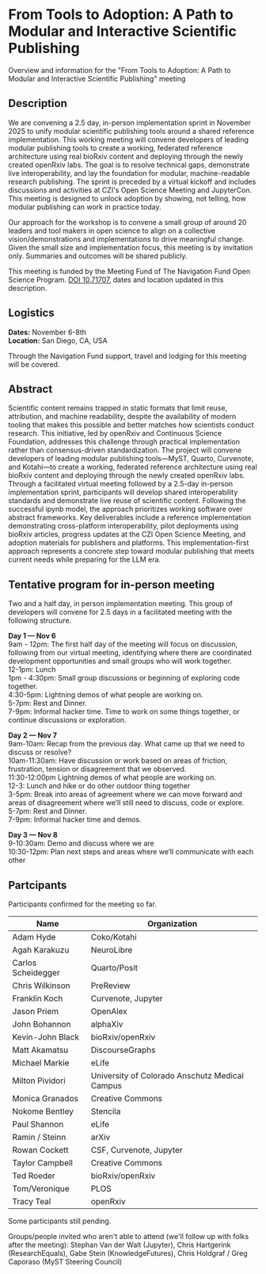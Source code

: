 # From Tools to Adoption: A Path to Modular and Interactive Scientific Publishing

Overview and information for the "From Tools to Adoption: A Path to Modular and Interactive Scientific Publishing" meeting

## Description

We are convening a 2.5 day, in-person implementation sprint in November 2025 to unify modular scientific publishing tools around a shared reference implementation. This working meeting will convene developers of leading modular publishing tools to create a working, federated reference architecture using real bioRxiv content and deploying through the newly created openRxiv labs. The goal is to resolve technical gaps, demonstrate live interoperability, and lay the foundation for modular, machine-readable research publishing. The sprint is preceded by a virtual kickoff and includes discussions and activities at CZI's Open Science Meeting and JupyterCon. This meeting is designed to unlock adoption by showing, not telling, how modular publishing can work in practice today.

Our approach for the workshop is to convene a small group of around 20 leaders and tool makers in open science to align on a collective vision/demonstrations and implementations to drive meaningful change. Given the small size and implementation focus, this meeting is by invitation only. Summaries and outcomes will be shared publicly. 

This meeting is funded by the Meeting Fund of The Navigation Fund Open Science Program. [DOI 10.71707](https://commons.datacite.org/doi.org/10.71707/gn91-ka32), dates and location updated in this description. 

## Logistics

**Dates:** November 6-8th  
**Location:** San Diego, CA, USA

Through the Navigation Fund support, travel and lodging for this meeting will be covered.

## Abstract
Scientific content remains trapped in static formats that limit reuse, attribution, and machine readability, despite the availability of modern tooling that makes this possible and better matches how scientists conduct research. This initiative, led by openRxiv and Continuous Science Foundation, addresses this challenge through practical implementation rather than consensus-driven standardization. The project will convene developers of leading modular publishing tools—MyST, Quarto, Curvenote, and Kotahi—to create a working, federated reference architecture using real bioRxiv content and deploying through the newly created openRxiv labs. Through a facilitated virtual meeting followed by a 2.5-day in-person implementation sprint, participants will develop shared interoperability standards and demonstrate live reuse of scientific content. Following the successful ipynb model, the approach prioritizes working software over abstract frameworks. Key deliverables include a reference implementation demonstrating cross-platform interoperability, pilot deployments using bioRxiv articles, progress updates at the CZI Open Science Meeting, and adoption materials for publishers and platforms. This implementation-first approach represents a concrete step toward modular publishing that meets current needs while preparing for the LLM era.

## Tentative program for in-person meeting

Two and a half day, in person implementation meeting. This group  of developers will convene for 2.5 days in a facilitated meeting with the following structure.

**Day 1 — Nov 6**  
9am - 12pm: The first half day of the meeting will focus on discussion, following from our virtual meeting, identifying where there are coordinated development opportunities and small groups who will work together.  
12-1pm: Lunch  
1pm - 4:30pm: Small group discussions or beginning of exploring code together.   
4:30-5pm: Lightning demos of what people are working on.  
5-7pm: Rest and Dinner.  
7-9pm: Informal hacker time. Time to work on some things together, or continue discussions or exploration. 

**Day 2 — Nov 7**  
9am-10am: Recap from the previous day. What came up that we need to discuss or resolve?   
10am-11:30am: Have discussion or work based on areas of friction, frustration, tension or disagreement that we observed.  
11:30-12:00pm Lightning demos of what people are working on.  
12-3: Lunch and hike or do other outdoor thing together  
3-5pm: Break into areas of agreement where we can move forward and areas of disagreement where we’ll still need to discuss, code or explore.  
5-7pm: Rest and Dinner.  
7-9pm: Informal hacker time and demos. 

**Day 3 — Nov 8**  
9-10:30am: Demo and discuss where we are  
10:30-12pm: Plan next steps and areas where we’ll communicate with each other

## Partcipants

Participants confirmed for the meeting so far.

| Name | Organization | 
| --- | --- |
| Adam Hyde	| Coko/Kotahi|
| Agah Karakuzu	| NeuroLibre |
| Carlos Scheidegger | Quarto/Posit |
| Chris Wilkinson	| PreReview |
| Franklin Koch	|	Curvenote, Jupyter |
| Jason Priem | OpenAlex |
| John Bohannon	| alphaXiv |
| Kevin-John Black | bioRxiv/openRxiv |
| Matt Akamatsu	|	DiscourseGraphs |
| Michael Markie | eLife |
| Milton Pividori | University of Colorado Anschutz Medical Campus |
| Monica Granados |	Creative Commons |
| Nokome Bentley | Stencila |
| Paul Shannon | eLife |
| Ramin / Steinn | arXiv |
| Rowan Cockett | CSF, Curvenote, Jupyter |
| Taylor Campbell | Creative Commons |
| Ted Roeder | bioRxiv/openRxiv |
| Tom/Veronique	| PLOS |
| Tracy Teal | openRxiv |

Some participants still pending. 

Groups/people invited who aren't able to attend (we'll follow up with folks after the meeting): Stephan Van der Walt	(Jupyter), Chris Hartgerink (ResearchEquals), Gabe Stein (KnowledgeFutures), Chris Holdgraf / Greg Caporaso (MyST Steering Council)

















